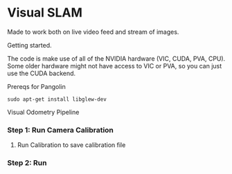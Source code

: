 # Visual SLAM

Made to work both on live video feed and stream of images.

Getting started.

The code is make use of all of the NVIDIA hardware (VIC, CUDA, PVA, CPU). Some older hardware might not have access
to VIC or PVA, so you can just use the CUDA backend.

Prereqs for Pangolin
```
sudo apt-get install libglew-dev
```

Visual Odometry Pipeline


### Step 1: Run Camera Calibration
1. Run Calibration to save calibration file

### Step 2: Run 
